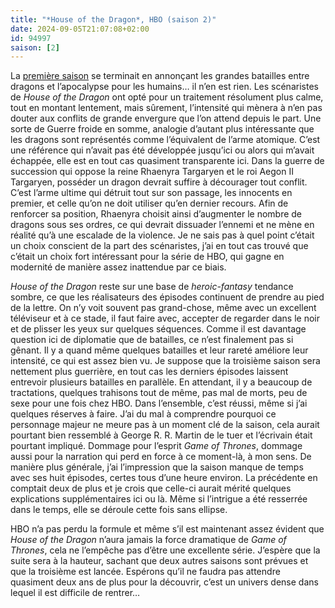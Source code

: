 ```yaml
---
title: "*House of the Dragon*, HBO (saison 2)"
date: 2024-09-05T21:07:08+02:00
id: 94997 
saison: [2]
---
```


La [première saison](/serie/house-dragon-hbo/) se terminait en annonçant les grandes batailles entre dragons et l’apocalypse pour les humains… il n’en est rien. Les scénaristes de *House of the Dragon* ont opté pour un traitement résolument plus calme, tout en montant lentement, mais sûrement, l’intensité qui mènera à n’en pas douter aux conflits de grande envergure que l’on attend depuis le part. Une sorte de Guerre froide en somme, analogie d’autant plus intéressante que les dragons sont représentés comme l’équivalent de l’arme atomique. C’est une référence qui n’avait pas été développée jusqu’ici ou alors qui m’avait échappée, elle est en tout cas quasiment transparente ici. Dans la guerre de succession qui oppose la reine Rhaenyra Targaryen et le roi Aegon II Targaryen, posséder un dragon devrait suffire à décourager tout conflit. C’est l’arme ultime qui détruit tout sur son passage, les innocents en premier, et celle qu’on ne doit utiliser qu’en dernier recours. Afin de renforcer sa position, Rhaenyra choisit ainsi d’augmenter le nombre de dragons sous ses ordres, ce qui devrait dissuader l’ennemi et ne mène en réalité qu’à une escalade de la violence. Je ne sais pas à quel point c’était un choix conscient de la part des scénaristes, j’ai en tout cas trouvé que c’était un choix fort intéressant pour la série de HBO, qui gagne en modernité de manière assez inattendue par ce biais. 

*House of the Dragon* reste sur une base de *heroic-fantasy* tendance sombre, ce que les réalisateurs des épisodes continuent de prendre au pied de la lettre. On n’y voit souvent pas grand-chose, même avec un excellent téléviseur et à ce stade, il faut faire avec, accepter de regarder dans le noir et de plisser les yeux sur quelques séquences. Comme il est davantage question ici de diplomatie que de batailles, ce n’est finalement pas si gênant. Il y a quand même quelques batailles et leur rareté améliore leur intensité, ce qui est assez bien vu. Je suppose que la troisième saison sera nettement plus guerrière, en tout cas les derniers épisodes laissent entrevoir plusieurs batailles en parallèle. En attendant, il y a beaucoup de tractations, quelques trahisons tout de même, pas mal de morts, peu de sexe pour une fois chez HBO. Dans l’ensemble, c’est réussi, même si j’ai quelques réserves à faire. J’ai du mal à comprendre pourquoi ce personnage majeur ne meure pas à un moment clé de la saison, cela aurait pourtant bien ressemblé à George R. R. Martin de le tuer et l’écrivain était pourtant impliqué. Dommage pour l’esprit *Game of Thrones*, dommage aussi pour la narration qui perd en force à ce moment-là, à mon sens. De manière plus générale, j’ai l’impression que la saison manque de temps avec ses huit épisodes, certes tous d’une heure environ. La précédente en comptait deux de plus et je crois que celle-ci aurait mérité quelques explications supplémentaires ici ou là. Même si l’intrigue a été resserrée dans le temps, elle se déroule cette fois sans ellipse.

HBO n’a pas perdu la formule et même s’il est maintenant assez évident que *House of the Dragon* n’aura jamais la force dramatique de *Game of Thrones*, cela ne l’empêche pas d’être une excellente série. J’espère que la suite sera à la hauteur, sachant que deux autres saisons sont prévues et que la troisième est lancée. Espérons qu’il ne faudra pas attendre quasiment deux ans de plus pour la découvrir, c’est un univers dense dans lequel il est difficile de rentrer…
